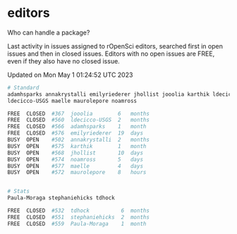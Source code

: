 # editors

Who can handle a package?

Last activity in issues assigned to rOpenSci editors, searched first in open
issues and then in closed issues. Editors with no open issues are FREE, even if
they also have no closed issue.


Updated on Mon May 1 01:24:52 UTC 2023

```bash
# Standard
adamhsparks annakrystalli emilyriederer jhollist jooolia karthik ldecicco
ldecicco-USGS maelle maurolepore noamross

FREE  CLOSED  #367  jooolia        6   months
FREE  CLOSED  #560  ldecicco-USGS  2   months
FREE  CLOSED  #566  adamhsparks    1   month
FREE  CLOSED  #576  emilyriederer  19  days
BUSY  OPEN    #502  annakrystalli  2   months
BUSY  OPEN    #575  karthik        1   month
BUSY  OPEN    #568  jhollist       10  days
BUSY  OPEN    #574  noamross       5   days
BUSY  OPEN    #577  maelle         4   days
BUSY  OPEN    #572  maurolepore    8   hours


# Stats
Paula-Moraga stephaniehicks tdhock

FREE  CLOSED  #532  tdhock          6  months
FREE  CLOSED  #551  stephaniehicks  2  months
FREE  CLOSED  #559  Paula-Moraga    1  month
```
